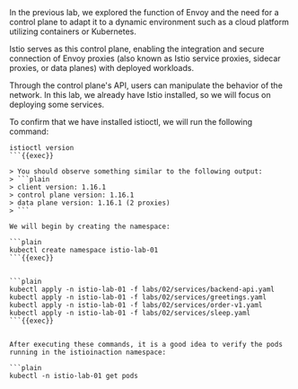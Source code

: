 ## 

In the previous lab, we explored the function of Envoy and the need for a control plane to adapt it to a dynamic environment such as a cloud platform utilizing containers or Kubernetes. 

Istio serves as this control plane, enabling the integration and secure connection of Envoy proxies (also known as Istio service proxies, sidecar proxies, or data planes) with deployed workloads. 

Through the control plane's API, users can manipulate the behavior of the network. In this lab, we already have Istio installed, so we will focus on deploying some services.

To confirm that we have installed istioctl, we will run the following command:

```plain
istioctl version
```{{exec}}

> You should observe something similar to the following output:
> ```plain
> client version: 1.16.1
> control plane version: 1.16.1
> data plane version: 1.16.1 (2 proxies)
> ```

We will begin by creating the namespace:

```plain
kubectl create namespace istio-lab-01
```{{exec}}


```plain
kubectl apply -n istio-lab-01 -f labs/02/services/backend-api.yaml
kubectl apply -n istio-lab-01 -f labs/02/services/greetings.yaml
kubectl apply -n istio-lab-01 -f labs/02/services/order-v1.yaml
kubectl apply -n istio-lab-01 -f labs/02/services/sleep.yaml
```{{exec}}


After executing these commands, it is a good idea to verify the pods running in the istioinaction namespace:

```plain
kubectl -n istio-lab-01 get pods
```